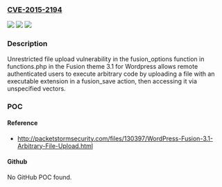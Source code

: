 ### [CVE-2015-2194](https://cve.mitre.org/cgi-bin/cvename.cgi?name=CVE-2015-2194)
![](https://img.shields.io/static/v1?label=Product&message=n%2Fa&color=blue)
![](https://img.shields.io/static/v1?label=Version&message=n%2Fa&color=blue)
![](https://img.shields.io/static/v1?label=Vulnerability&message=n%2Fa&color=brighgreen)

### Description

Unrestricted file upload vulnerability in the fusion_options function in functions.php in the Fusion theme 3.1 for Wordpress allows remote authenticated users to execute arbitrary code by uploading a file with an executable extension in a fusion_save action, then accessing it via unspecified vectors.

### POC

#### Reference
- http://packetstormsecurity.com/files/130397/WordPress-Fusion-3.1-Arbitrary-File-Upload.html

#### Github
No GitHub POC found.


